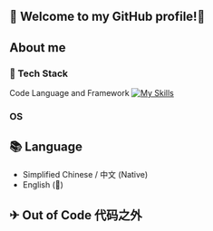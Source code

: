 ##  👋 Welcome to my GitHub profile!👋

##  About me

### 🔭 Tech Stack
Code Language and Framework
[![My Skills](https://skillicons.dev/icons?i=py,java,cpp,c,js,html,css,wasm)](https://skillicons.dev)
### OS

## 📚 Language
- Simplified Chinese / 中文 (Native)
- English (🌱)

## ✈ Out of Code 代码之外

<!--
**hygroupseries/hygroupseries** is a ✨ _special_ ✨ repository because its `README.md` (this file) appears on your GitHub profile.

Here are some ideas to get you started:

-  I’m currently working on ...
-  I’m currently learning ...
- 👯 I’m looking to collaborate on ...
- 🤔 I’m looking for help with ...
- 💬 Ask me about ...
- 📫 How to reach me: ...
- 😄 Pronouns: ...
- ⚡ Fun fact: ...
-->
